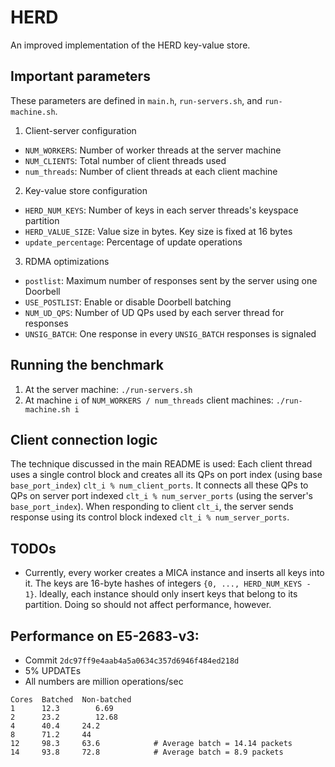 # HERD
An improved implementation of the HERD key-value store.

## Important parameters
These parameters are defined in `main.h`, `run-servers.sh`, and `run-machine.sh`.

1. Client-server configuration
  * `NUM_WORKERS`: Number of worker threads at the server machine
  * `NUM_CLIENTS`: Total number of client threads used
  * `num_threads`: Number of client threads at each client machine
2. Key-value store configuration
  * `HERD_NUM_KEYS`: Number of keys in each server threads's keyspace partition
  * `HERD_VALUE_SIZE`: Value size in bytes. Key size is fixed at 16 bytes
  * `update_percentage`: Percentage of update operations
3. RDMA optimizations
  * `postlist`: Maximum number of responses sent by the server using one Doorbell
  * `USE_POSTLIST`: Enable or disable Doorbell batching
  * `NUM_UD_QPS`: Number of UD QPs used by each server thread for responses
  * `UNSIG_BATCH`: One response in every `UNSIG_BATCH` responses is signaled

## Running the benchmark
1. At the server machine: `./run-servers.sh`
2. At machine `i` of `NUM_WORKERS / num_threads` client machines:
`./run-machine.sh i`

## Client connection logic
The technique discussed in the main README is used: Each client thread uses a
single control block and creates all its QPs on port index (using base
`base_port_index`) `clt_i % num_client_ports`. It connects all these QPs to QPs
on server port indexed `clt_i % num_server_ports` (using the server's
`base_port_index`). When responding to client `clt_i`, the server sends response
using its control block indexed `clt_i % num_server_ports`.

## TODOs
 * Currently, every worker creates a MICA instance and inserts all keys into it.
   The keys are 16-byte hashes of integers `{0, ..., HERD_NUM_KEYS - 1}`. Ideally,
   each instance should only insert keys that belong to its partition. Doing so
   should not affect performance, however.

## Performance on E5-2683-v3:
 * Commit `2dc97ff9e4aab4a5a0634c357d6946f484ed218d`
 * 5% UPDATEs
 * All numbers are million operations/sec
```
Cores  Batched  Non-batched
1      12.3		   6.69
2      23.2		   12.68
4      40.4     24.2
8      71.2     44
12     98.3     63.6			# Average batch = 14.14 packets
14     93.8     72.8			# Average batch = 8.9 packets
```
